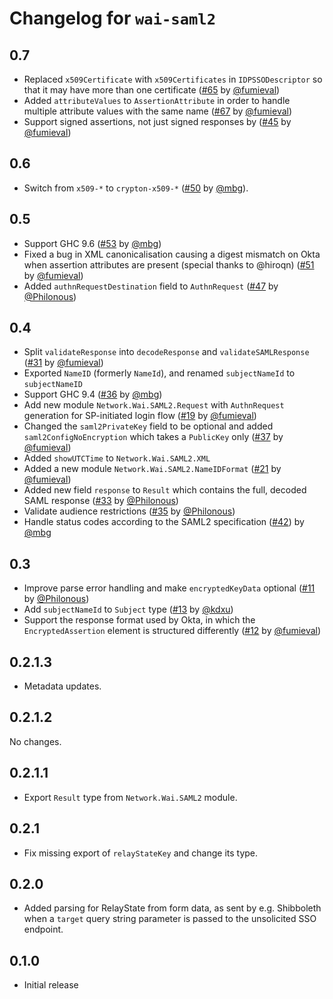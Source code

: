 # Changelog for `wai-saml2`

## 0.7

-   Replaced `x509Certificate` with `x509Certificates` in `IDPSSODescriptor` so that it may have more than one certificate ([#65](https://github.com/mbg/wai-saml2/pull/65) by [@fumieval](https://github.com/fumieval))
-   Added `attributeValues` to `AssertionAttribute` in order to handle multiple attribute values with the same name ([#67](https://github.com/mbg/wai-saml2/pull/67) by [@fumieval](https://github.com/fumieval))
-   Support signed assertions, not just signed responses by ([#45](https://github.com/mbg/wai-saml2/pull/45) by [@fumieval](https://github.com/mbg/wai-saml2))

## 0.6

-   Switch from `x509-*` to `crypton-x509-*` ([#50](https://github.com/mbg/wai-saml2/pull/50) by [@mbg](https://github.com/mbg)).

## 0.5

-   Support GHC 9.6 ([#53](https://github.com/mbg/wai-saml2/pull/53) by [@mbg](https://github.com/mbg))
-   Fixed a bug in XML canonicalisation causing a digest mismatch on Okta when assertion attributes are present (special thanks to @hiroqn) ([#51](https://github.com/mbg/wai-saml2/pull/51) by [@fumieval](https://github.com/fumieval))
-   Added `authnRequestDestination` field to `AuthnRequest` ([#47](https://github.com/mbg/wai-saml2/pull/47) by [@Philonous](https://github.com/Philonous))

## 0.4

-   Split `validateResponse` into `decodeResponse` and `validateSAMLResponse` ([#31](https://github.com/mbg/wai-saml2/pull/31) by [@fumieval](https://github.com/fumieval))
-   Exported `NameID` (formerly `NameId`), and renamed `subjectNameId` to `subjectNameID`
-   Support GHC 9.4 ([#36](https://github.com/mbg/wai-saml2/pull/36) by [@mbg](https://github.com/mbg))
-   Add new module `Network.Wai.SAML2.Request` with `AuthnRequest` generation for SP-initiated login flow ([#19](https://github.com/mbg/wai-saml2/pull/19) by [@fumieval](https://github.com/fumieval))
-   Changed the `saml2PrivateKey` field to be optional and added `saml2ConfigNoEncryption` which takes a `PublicKey` only ([#37](https://github.com/mbg/wai-saml2/pull/37) by [@fumieval](https://github.com/fumieval))
-   Added `showUTCTime` to `Network.Wai.SAML2.XML`
-   Added a new module `Network.Wai.SAML2.NameIDFormat` ([#21](https://github.com/mbg/wai-saml2/pull/21) by [@fumieval](https://github.com/fumieval))
-   Added new field `response` to `Result` which contains the full, decoded SAML response ([#33](https://github.com/mbg/wai-saml2/pull/33) by [@Philonous](https://github.com/Philonous))
-   Validate audience restrictions ([#35](https://github.com/mbg/wai-saml2/pull/35) by [@Philonous](https://github.com/Philonous))
-   Handle status codes according to the SAML2 specification ([#42](https://github.com/mbg/wai-saml2/pull/42)) by [@mbg](https://github.com/mbg)

## 0.3

-   Improve parse error handling and make `encryptedKeyData` optional ([#11](https://github.com/mbg/wai-saml2/pull/11) by [@Philonous](https://github.com/Philonous))
-   Add `subjectNameId` to `Subject` type ([#13](https://github.com/mbg/wai-saml2/pull/13) by [@kdxu](https://github.com/kdxu))
-   Support the response format used by Okta, in which the `EncryptedAssertion` element is structured differently ([#12](https://github.com/mbg/wai-saml2/pull/12) by [@fumieval](https://github.com/fumieval))

## 0.2.1.3

-   Metadata updates.

## 0.2.1.2

No changes.

## 0.2.1.1

-   Export `Result` type from `Network.Wai.SAML2` module.

## 0.2.1

-   Fix missing export of `relayStateKey` and change its type.

## 0.2.0

-   Added parsing for RelayState from form data, as sent by e.g. Shibboleth when a `target` query string parameter is passed to the unsolicited SSO endpoint.

## 0.1.0

-   Initial release
